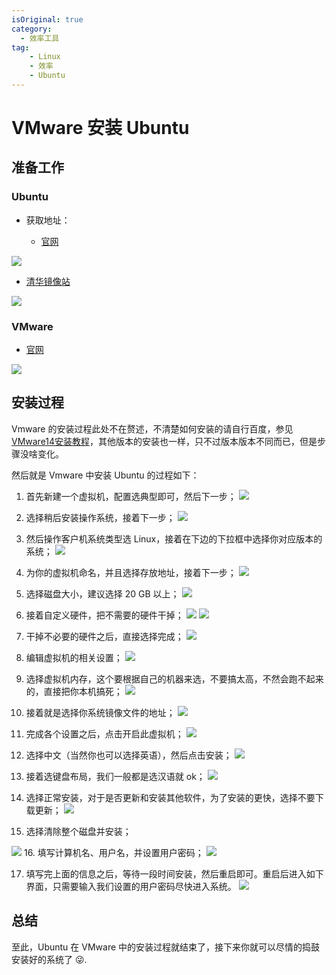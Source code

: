 ```yaml
---
isOriginal: true
category:
  - 效率工具
tag: 
    - Linux
    - 效率
    - Ubuntu
---
```




# VMware 安装 Ubuntu

## 准备工作

### Ubuntu
- 获取地址：

	- [官网](https://ubuntu.com/download/desktop)

![](assets/20200518-vmware-ubuntu/watermark,type_ZmFuZ3poZW5naGVpdGk,shadow_10,text_aHR0cHM6Ly9ibG9nLmNzZG4ubmV0L2dpdGh1Yl8zOTY1NTAyOQ==,size_16,color_FFFFFF,t_70-20240216201914941.png)


- [清华镜像站](https://mirrors.tuna.tsinghua.edu.cn/ubuntu-releases/21.04/)

![](assets/20200518-vmware-ubuntu/watermark,type_ZmFuZ3poZW5naGVpdGk,shadow_10,text_aHR0cHM6Ly9ibG9nLmNzZG4ubmV0L2dpdGh1Yl8zOTY1NTAyOQ==,size_16,color_FFFFFF,t_70-20240216201914906.png)

### VMware
- [官网](https://my.vmware.com/cn/web/vmware/downloads/info/slug/desktop_end_user_computing/vmware_workstation_pro/16_0)

![](assets/20200518-vmware-ubuntu/watermark,type_ZmFuZ3poZW5naGVpdGk,shadow_10,text_aHR0cHM6Ly9ibG9nLmNzZG4ubmV0L2dpdGh1Yl8zOTY1NTAyOQ==,size_16,color_FFFFFF,t_70-20240216201914920.png)




## 安装过程

Vmware 的安装过程此处不在赘述，不清楚如何安装的请自行百度，参见 [VMware14安装教程](https://blog.csdn.net/qq_40950957/article/details/80467513)，其他版本的安装也一样，只不过版本版本不同而已，但是步骤没啥变化。

然后就是 Vmware 中安装 Ubuntu 的过程如下：

1. 首先新建一个虚拟机，配置选典型即可，然后下一步；
![](assets/20200518-vmware-ubuntu/70.png)

2. 选择稍后安装操作系统，接着下一步；
![](assets/20200518-vmware-ubuntu/70-20240216201914978.png)
3. 然后操作客户机系统类型选 Linux，接着在下边的下拉框中选择你对应版本的系统；
![](assets/20200518-vmware-ubuntu/70-20240216201914975.png)

4. 为你的虚拟机命名，并且选择存放地址，接着下一步；
![](assets/20200518-vmware-ubuntu/70-20240216201914964.png)

5. 选择磁盘大小，建议选择 20 GB 以上；
![](assets/20200518-vmware-ubuntu/70-20240216201914992.png)
6. 接着自定义硬件，把不需要的硬件干掉；
![](assets/20200518-vmware-ubuntu/70-20240216201914981.png)
![](assets/20200518-vmware-ubuntu/70-20240216201914935.png)
7. 干掉不必要的硬件之后，直接选择完成；
![](assets/20200518-vmware-ubuntu/70-20240216201914973.png)
8. 编辑虚拟机的相关设置；
![](assets/20200518-vmware-ubuntu/70-20240216201915008.png)
9. 选择虚拟机内存，这个要根据自己的机器来选，不要搞太高，不然会跑不起来的，直接把你本机搞死；
![](assets/20200518-vmware-ubuntu/70-20240216201914995.png)
10. 接着就是选择你系统镜像文件的地址；
![](assets/20200518-vmware-ubuntu/70-20240216201915008-8085955.png)

11. 完成各个设置之后，点击开启此虚拟机；
![](assets/20200518-vmware-ubuntu/70-20240216201915016.png)
12. 选择中文（当然你也可以选择英语），然后点击安装；
![](assets/20200518-vmware-ubuntu/70-20240216201915022.png)

13. 接着选键盘布局，我们一般都是选汉语就 ok；
![](assets/20200518-vmware-ubuntu/70-20240216201915021.png)

14. 选择正常安装，对于是否更新和安装其他软件，为了安装的更快，选择不要下载更新；
![](assets/20200518-vmware-ubuntu/70-20240216201915030.png)

15. 选择清除整个磁盘并安装；

![](assets/20200518-vmware-ubuntu/70-20240216201915035.png)
16. 填写计算机名、用户名，并设置用户密码；
![](assets/20200518-vmware-ubuntu/70-20240216201915054.png)

17. 填写完上面的信息之后，等待一段时间安装，然后重启即可。重启后进入如下界面，只需要输入我们设置的用户密码尽快进入系统。
![](assets/20200518-vmware-ubuntu/70-20240216201915082.png)

## 总结

至此，Ubuntu 在 VMware 中的安装过程就结束了，接下来你就可以尽情的捣鼓安装好的系统了 😜.